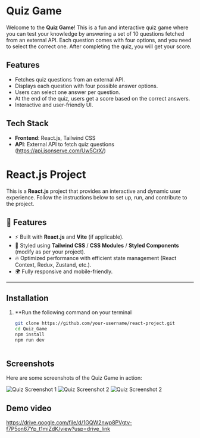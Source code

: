 # Quiz Game

Welcome to the **Quiz Game**! This is a fun and interactive quiz game where you can test your knowledge by answering a set of 10 questions fetched from an external API. Each question comes with four options, and you need to select the correct one. After completing the quiz, you will get your score.

## Features

- Fetches quiz questions from an external API.
- Displays each question with four possible answer options.
- Users can select one answer per question.
- At the end of the quiz, users get a score based on the correct answers.
- Interactive and user-friendly UI.

## Tech Stack

- **Frontend**: React.js, Tailwind CSS
- **API**: External API to fetch quiz questions (https://api.jsonserve.com/Uw5CrX/)

# React.js Project

This is a **React.js** project that provides an interactive and dynamic user experience. Follow the instructions below to set up, run, and contribute to the project.

## 📌 Features

- ⚡ Built with **React.js** and **Vite** (if applicable).
- 🎨 Styled using **Tailwind CSS** / **CSS Modules** / **Styled Components** (modify as per your project).
- 🔥 Optimized performance with efficient state management (React Context, Redux, Zustand, etc.).
- 🌍 Fully responsive and mobile-friendly.

---

## Installation

1. **Run the following command on your terminal

   ```bash
   git clone https://github.com/your-username/react-project.git
   cd Quiz_Game
   npm install
   npm run dev



## Screenshots

Here are some screenshots of the Quiz Game in action:

![Quiz Screenshot 1](https://github.com/5umit1711/Quiz_Game/blob/fc1876ed6467769ab6f0a6f8182468ed280c0db9/Quiz_Game1.png)
![Quiz Screenshot 2](https://github.com/5umit1711/Quiz_Game/blob/fc1876ed6467769ab6f0a6f8182468ed280c0db9/Quiz_Game2.png)
![Quiz Screenshot 2](https://github.com/5umit1711/Quiz_Game/blob/fc1876ed6467769ab6f0a6f8182468ed280c0db9/Quiz_Game3.png)

## Demo video

https://drive.google.com/file/d/1GQW2nwp8PVgtv-f7P5on67Yp_t1miZdK/view?usp=drive_link


